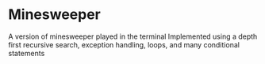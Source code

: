 # Minesweeper

A version of minesweeper played in the terminal
Implemented using a depth first recursive search, exception handling, loops, and many conditional statements

